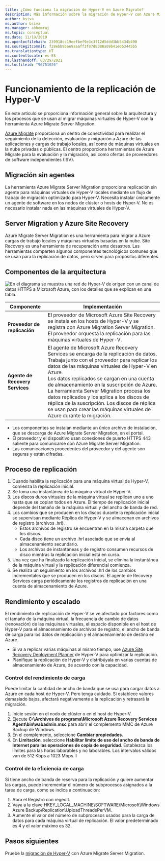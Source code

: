 ```yaml
---
title: ¿Cómo funciona la migración de Hyper-V en Azure Migrate?
description: Más información sobre la migración de Hyper-V con Azure Migrate
author: bsiva
ms.author: bsiva
ms.manager: abhemraj
ms.topic: conceptual
ms.date: 11/19/2019
ms.openlocfilehash: 239918cc19eefbef9e3c3f12d5ddd3bb5434b490
ms.sourcegitcommit: f28ebb95ae9aaaff3f87d8388a09b41e0b3445b5
ms.translationtype: HT
ms.contentlocale: es-ES
ms.lasthandoff: 03/29/2021
ms.locfileid: "96751026"
---
```

# <a name="how-does-hyper-v-replication-work"></a>Funcionamiento de la replicación de Hyper-V

En este artículo se proporciona información general sobre la arquitectura y los procesos que se usan al migrar máquinas virtuales de Hyper-V con la herramienta Azure Migrate Server Migration.

[Azure Migrate](migrate-services-overview.md) proporciona un centro de conectividad para realizar el seguimiento de la detección, evaluación y migración a Azure de las aplicaciones y cargas de trabajo locales, así como de máquinas virtuales en la nube privadas o públicas. El centro proporciona herramientas de Azure Migrate para la evaluación y la migración, así como ofertas de proveedores de software independientes (ISV).

## <a name="agentless-migration"></a>Migración sin agentes

La herramienta Azure Migrate Server Migration proporciona replicación sin agente para máquinas virtuales de Hyper-V locales mediante un flujo de trabajo de migración optimizado para Hyper-V. Necesita instalar únicamente un agente de software en los nodos de clúster o hosts de Hyper-V. No es necesario instalar nada en las máquinas virtuales de Hyper-V.

## <a name="server-migration-and-azure-site-recovery"></a>Server Migration y Azure Site Recovery

Azure Migrate Server Migration es una herramienta para migrar a Azure cargas de trabajo locales y máquinas virtuales basadas en la nube. Site Recovery es una herramienta de recuperación ante desastres. Las herramientas comparten algunos componentes tecnológicos comunes que se usan para la replicación de datos, pero sirven para propósitos diferentes. 


## <a name="architectural-components"></a>Componentes de la arquitectura

![En el diagrama se muestra una red de Hyper-V de origen con un canal de datos HTTPS a Microsoft Azure, con los detalles que se explican en una tabla.](./media/hyper-v-replication-architecture/architecture.png)



**Componente** | **Implementación** | 
--- | --- 
**Proveedor de replicación** | El proveedor de Microsoft Azure Site Recovery se instala en los hosts de Hyper-V y se registra con Azure Migration Server Migration.<br/> El proveedor orquesta la replicación para las máquinas virtuales de Hyper-V.
**Agente de Recovery Services** | El agente de Microsoft Azure Recovery Services se encarga de la replicación de datos. Trabaja junto con el proveedor para replicar los datos de las máquinas virtuales de Hyper-V en Azure.<br/> Los datos replicados se cargan en una cuenta de almacenamiento en la suscripción de Azure. La herramienta Server Migration procesa los datos replicados y los aplica a los discos de réplica de la suscripción. Los discos de réplica se usan para crear las máquinas virtuales de Azure durante la migración.

- Los componentes se instalan mediante un único archivo de instalación, que se descarga de Azure Migrate Server Migration, en el portal.
- El proveedor y el dispositivo usan conexiones de puerto HTTPS 443 saliente para comunicarse con Azure Migrate Server Migration.
- Las comunicaciones procedentes del proveedor y del agente son seguras y están cifradas.


## <a name="replication-process"></a>Proceso de replicación

1. Cuando habilita la replicación para una máquina virtual de Hyper-V, comienza la replicación inicial.
2. Se toma una instantánea de la máquina virtual de Hyper-V.
3. Los discos duros virtuales de la máquina virtual se replican uno a uno hasta que se copian todos en Azure. El tiempo de replicación inicial depende del tamaño de la máquina virtual y del ancho de banda de red.
4. Los cambios que se producen en los discos durante la replicación inicial se supervisan mediante Réplica de Hyper-V y se almacenan en archivos de registro (archivos .hrl).
    - Estos archivos de registro se encuentran en la misma carpeta que los discos.
    - Cada disco tiene un archivo .hrl asociado que se envía al almacenamiento secundario.
    - Los archivos de instantáneas y de registro consumen recursos de disco mientras la replicación inicial está en curso.
4. Una vez que ha finalizado la replicación inicial, se elimina la instantánea de la máquina virtual y la replicación diferencial comienza.
5. Se realiza un seguimiento en los archivos .hrl de los cambios incrementales que se producen en los discos. El agente de Recovery Services carga periódicamente los registros de replicación en una cuenta de almacenamiento de Azure.


## <a name="performance-and-scaling"></a>Rendimiento y escalado

El rendimiento de replicación de Hyper-V se ve afectado por factores como el tamaño de la máquina virtual, la frecuencia de cambio de datos (renovación) de las máquinas virtuales, el espacio disponible en el host de Hyper-V para el almacenamiento de archivos de registro, el ancho de banda de carga para los datos de replicación y el almacenamiento de destino en Azure.

- Si va a replicar varias máquinas al mismo tiempo, use [Azure Site Recovery Deployment Planner](../site-recovery/hyper-v-deployment-planner-overview.md) de Hyper-V para optimizar la replicación.
- Planifique la replicación de Hyper-V y distribúyala en varias cuentas de almacenamiento de Azure, de acuerdo con la capacidad.

### <a name="control-upload-throughput"></a>Control del rendimiento de carga

Puede limitar la cantidad de ancho de banda que se usa para cargar datos a Azure en cada host de Hyper-V. Pero tenga cuidado. Si establece valores demasiado bajos, afectará negativamente a la replicación y retrasará la migración.


1. Inicie sesión en el nodo de clúster o en el host de Hyper-V.
2. Ejecute **C:\Archivos de programa\Microsoft Azure Recovery Services Agent\bin\wabadmin.msc** para abrir el complemento MMC de Azure Backup de Windows.
3. En el complemento, seleccione **Cambiar propiedades**.
4. En **Limitación**, seleccione **Habilitar límite de uso del ancho de banda de Internet para las operaciones de copia de seguridad**. Establezca los límites para las horas laborables y no laborables. Los intervalos válidos van de 512 Kbps a 1023 Mbps.
I

### <a name="influence-upload-efficiency"></a>Control de la eficiencia de carga

Si tiene ancho de banda de reserva para la replicación y quiere aumentar las cargas, puede incrementar el número de subprocesos asignados a la tarea de carga, como se indica a continuación:

1. Abra el Registro con regedit.
2. Vaya a la clave HKEY_LOCAL_MACHINE\SOFTWARE\Microsoft\Windows Azure Backup\Replication\UploadThreadsPerVM.
3. Aumente el valor del número de subprocesos usados para la carga de datos para cada máquina virtual de replicación. El valor predeterminado es 4 y el valor máximo es 32. 




## <a name="next-steps"></a>Pasos siguientes

Pruebe la [migración de Hyper-V](tutorial-migrate-hyper-v.md) con Azure Migrate Server Migration.

